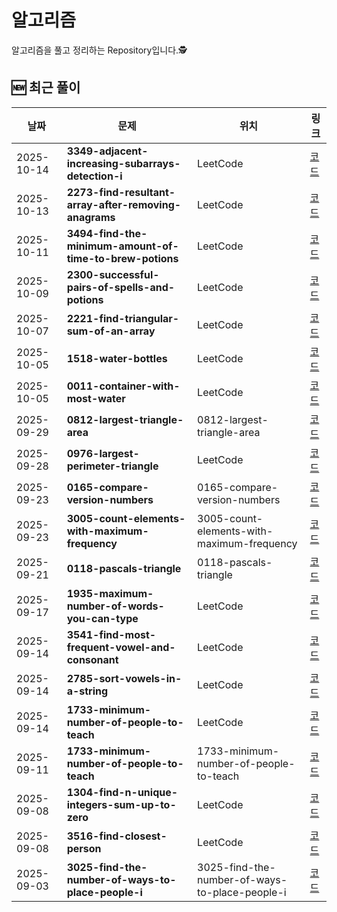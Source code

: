 # 알고리즘 
알고리즘을 풀고 정리하는 Repository입니다.🕵️


## 🆕 최근 풀이
<!-- RECENT_SOLUTIONS:START -->
| 날짜 | 문제 | 위치 | 링크 |
|---|---|---|---|
| 2025-10-14 | **3349-adjacent-increasing-subarrays-detection-i** | LeetCode | [코드](<./LeetCode/Easy/3349-adjacent-increasing-subarrays-detection-i/3349-adjacent-increasing-subarrays-detection-i.java>) |
| 2025-10-13 | **2273-find-resultant-array-after-removing-anagrams** | LeetCode | [코드](<./LeetCode/Easy/2273-find-resultant-array-after-removing-anagrams/2273-find-resultant-array-after-removing-anagrams.java>) |
| 2025-10-11 | **3494-find-the-minimum-amount-of-time-to-brew-potions** | LeetCode | [코드](<./LeetCode/Medium/3494-find-the-minimum-amount-of-time-to-brew-potions/3494-find-the-minimum-amount-of-time-to-brew-potions.java>) |
| 2025-10-09 | **2300-successful-pairs-of-spells-and-potions** | LeetCode | [코드](<./LeetCode/Medium/2300-successful-pairs-of-spells-and-potions/2300-successful-pairs-of-spells-and-potions.java>) |
| 2025-10-07 | **2221-find-triangular-sum-of-an-array** | LeetCode | [코드](<./LeetCode/Medium/2221-find-triangular-sum-of-an-array/2221-find-triangular-sum-of-an-array.java>) |
| 2025-10-05 | **1518-water-bottles** | LeetCode | [코드](<./LeetCode/Easy/1518-water-bottles/1518-water-bottles.java>) |
| 2025-10-05 | **0011-container-with-most-water** | LeetCode | [코드](<./LeetCode/Medium/0011-container-with-most-water/0011-container-with-most-water.java>) |
| 2025-09-29 | **0812-largest-triangle-area** | 0812-largest-triangle-area | [코드](<./0812-largest-triangle-area/0812-largest-triangle-area.java>) |
| 2025-09-28 | **0976-largest-perimeter-triangle** | LeetCode | [코드](<./LeetCode/Easy/0976-largest-perimeter-triangle/0976-largest-perimeter-triangle.java>) |
| 2025-09-23 | **0165-compare-version-numbers** | 0165-compare-version-numbers | [코드](<./0165-compare-version-numbers/0165-compare-version-numbers.java>) |
| 2025-09-23 | **3005-count-elements-with-maximum-frequency** | 3005-count-elements-with-maximum-frequency | [코드](<./3005-count-elements-with-maximum-frequency/3005-count-elements-with-maximum-frequency.java>) |
| 2025-09-21 | **0118-pascals-triangle** | 0118-pascals-triangle | [코드](<./0118-pascals-triangle/0118-pascals-triangle.java>) |
| 2025-09-17 | **1935-maximum-number-of-words-you-can-type** | LeetCode | [코드](<./LeetCode/Easy/1935-maximum-number-of-words-you-can-type/1935-maximum-number-of-words-you-can-type.java>) |
| 2025-09-14 | **3541-find-most-frequent-vowel-and-consonant** | LeetCode | [코드](<./LeetCode/Easy/3541-find-most-frequent-vowel-and-consonant/3541-find-most-frequent-vowel-and-consonant.java>) |
| 2025-09-14 | **2785-sort-vowels-in-a-string** | LeetCode | [코드](<./LeetCode/Medium/2785-sort-vowels-in-a-string/2785-sort-vowels-in-a-string.java>) |
| 2025-09-14 | **1733-minimum-number-of-people-to-teach** | LeetCode | [코드](<./LeetCode/Medium/1733-minimum-number-of-people-to-teach/1733-minimum-number-of-people-to-teach.java>) |
| 2025-09-11 | **1733-minimum-number-of-people-to-teach** | 1733-minimum-number-of-people-to-teach | [코드](<./1733-minimum-number-of-people-to-teach/1733-minimum-number-of-people-to-teach.java>) |
| 2025-09-08 | **1304-find-n-unique-integers-sum-up-to-zero** | LeetCode | [코드](<./LeetCode/Easy/1304-find-n-unique-integers-sum-up-to-zero/1304-find-n-unique-integers-sum-up-to-zero.java>) |
| 2025-09-08 | **3516-find-closest-person** | LeetCode | [코드](<./LeetCode/Easy/3516-find-closest-person/3516-find-closest-person.java>) |
| 2025-09-03 | **3025-find-the-number-of-ways-to-place-people-i** | 3025-find-the-number-of-ways-to-place-people-i | [코드](<./3025-find-the-number-of-ways-to-place-people-i/3025-find-the-number-of-ways-to-place-people-i.java>) |
<!-- RECENT_SOLUTIONS:END -->
